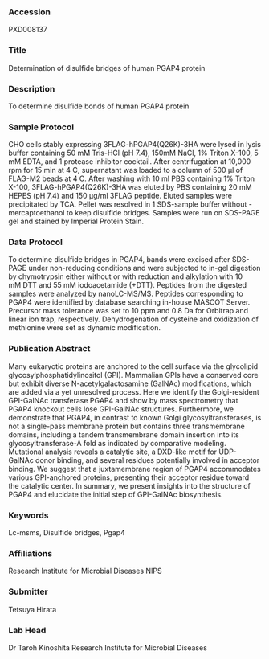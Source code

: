 ### Accession
PXD008137

### Title
Determination of disulfide bridges of human PGAP4 protein

### Description
To determine disulfide bonds of human PGAP4 protein

### Sample Protocol
CHO cells stably expressing 3FLAG-hPGAP4(Q26K)-3HA were lysed in lysis buffer containing 50 mM Tris-HCl (pH 7.4), 150mM NaCl, 1% Triton X-100, 5 mM EDTA, and 1 protease inhibitor cocktail. After centrifugation at 10,000 rpm for 15 min at 4 C, supernatant was loaded to a column of 500 µl of FLAG-M2 beads at 4 C. After washing with 10 ml PBS containing 1% Triton X-100, 3FLAG-hPGAP4(Q26K)-3HA was eluted by PBS containing 20 mM HEPES (pH 7.4) and 150 µg/ml 3FLAG peptide. Eluted samples were precipitated by TCA. Pellet was resolved in 1 SDS-sample buffer without -mercaptoethanol to keep disulfide bridges. Samples were run on SDS-PAGE gel and stained by Imperial Protein Stain.

### Data Protocol
To determine disulfide bridges in PGAP4, bands were excised after SDS-PAGE under non-reducing conditions and were subjected to in-gel digestion by chymotrypsin either without or with reduction and alkylation with 10 mM DTT and 55 mM iodoacetamide (+DTT). Peptides from the digested samples were analyzed by nanoLC-MS/MS. Peptides corresponding to PGAP4 were identified by database searching in-house MASCOT Server. Precursor mass tolerance was set to 10 ppm and 0.8 Da for Orbitrap and linear ion trap, respectively. Dehydrogenation of cysteine and oxidization of methionine were set as dynamic modification.

### Publication Abstract
Many eukaryotic proteins are anchored to the cell surface via the glycolipid glycosylphosphatidylinositol (GPI). Mammalian GPIs have a conserved core but exhibit diverse N-acetylgalactosamine (GalNAc) modifications, which are added via a yet unresolved process. Here we identify the Golgi-resident GPI-GalNAc transferase PGAP4 and show by mass spectrometry that PGAP4 knockout cells lose GPI-GalNAc structures. Furthermore, we demonstrate that PGAP4, in contrast to known Golgi glycosyltransferases, is not a single-pass membrane protein but contains three transmembrane domains, including a tandem transmembrane domain insertion into its glycosyltransferase-A fold as indicated by comparative modeling. Mutational analysis reveals a catalytic site, a DXD-like motif for UDP-GalNAc donor binding, and several residues potentially involved in acceptor binding. We suggest that a juxtamembrane region of PGAP4 accommodates various GPI-anchored proteins, presenting their acceptor residue toward the catalytic center. In summary, we present insights into the structure of PGAP4 and elucidate the initial step of GPI-GalNAc biosynthesis.

### Keywords
Lc-msms, Disulfide bridges, Pgap4

### Affiliations
Research Institute for Microbial Diseases
NIPS

### Submitter
Tetsuya Hirata

### Lab Head
Dr Taroh Kinoshita
Research Institute for Microbial Diseases


